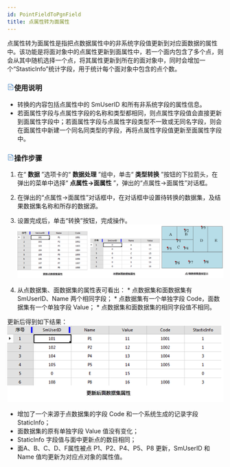 ```yaml
---
id: PointFieldToPgnField
title: 点属性转为面属性
---
```

点属性转为面属性是指把点数据属性中的非系统字段值更新到对应面数据的属性中。该功能是将面对象中的点属性更新到面属性中，若一个面内包含了多个点，则会从其中随机选择一个点，将其属性更新到所在的面对象中，同时会增加一个“StasticInfo”统计字段，用于统计每个面对象中包含的点个数。

### ![](../../img/read.gif)使用说明

  * 转换的内容包括点属性中的 SmUserID 和所有非系统字段的属性信息。
  * 若面属性字段与点属性字段的名称和类型都相同，则点属性字段值会直接更新到面属性字段中；若面属性字段与点属性字段类型不一致或无同名字段，则会在面属性中新建一个同名同类型的字段，再将点属性字段值更新至面属性字段中。

### ![](../../img/read.gif)操作步骤

  1. 在“ **数据** ”选项卡的“ **数据处理** ”组中，单击“ **类型转换** ”按钮的下拉箭头，在弹出的菜单中选择“ **点属性->面属性** ”，弹出的“点属性->面属性”对话框。
  2. 在弹出的“点属性->面属性”对话框中，在对话框中设置待转换的数据集，及结果数据集名称和所存的数据源。
  3. 设置完成后，单击“转换”按钮，完成操作。
![](img/AttriPointRegion.png)  

  4. 从点数据集、面数据集的属性表可看出： 
    * 点数据集和面数据集有 SmUserID、Name 两个相同字段；
    * 点数据集有一个单独字段 Code，面数据集有一个单独字段 Value；
    * 点数据集和面数据集的相同字段值不相同。

更新后得到如下结果：  ![](img/AttriResult.png)  

  * 增加了一个来源于点数据集的字段 Code 和一个系统生成的记录字段 StaticInfo；
  * 面数据集的原有单独字段 Value 值没有变化；
  * StaticInfo 字段值与面中更新点的数目相同；
  * 面A、B、C、D、F属性被点 P1、P2、P4、P5、P8 更新，SmUserID 和 Name 值均更新为对应点对象的属性值。


